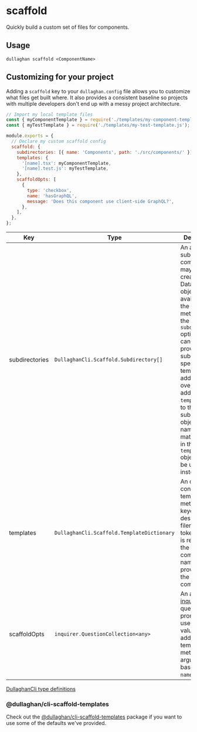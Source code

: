 # scaffold

Quickly build a custom set of files for components.

## Usage

```
dullaghan scaffold <ComponentName>
```

## Customizing for your project

Adding a `scaffold` key to your `dullaghan.config` file allows you to customize what files get built where. It also provides a consistent baseline so projects with multiple developers don't end up with a messy project architecture.

```js
// Import my local template files
const { myComponentTemplate } = require('./templates/my-component-template.js');
const { myTestTemplate } = require('./templates/my-test-template.js');

module.exports = {
  // Declare my custom scaffold config
  scaffold: {
    subdirectories: [{ name: 'Components', path: './src/components/' }],
    templates: {
      '[name].tsx': myComponentTemplate,
      '[name].test.js': myTestTemplate,
    },
    scaffoldOpts: [
      {
        type: 'checkbox',
        name: 'hasGraphQL',
        message: 'Does this component use client-side GraphQL?',
      },
    ],
  },
};
```

| Key            | Type                                       | Description                                                                                                                                                                                                                                                                                                                                                                           |
| -------------- | ------------------------------------------ | ------------------------------------------------------------------------------------------------------------------------------------------------------------------------------------------------------------------------------------------------------------------------------------------------------------------------------------------------------------------------------------- |
| subdirectories | `DullaghanCli.Scaffold.Subdirectory[]`     | An array of subdirectories components may be created in. Data in these objects will be available in the template methods via the `subdirectory` option. You can also provide subdirectory specific template additions and overrides by adding a `templates` key to the specific subdirectory object. If a name matches one in the global `templates` object, it will be used instead. |
| templates      | `DullaghanCli.Scaffold.TemplateDictionary` | An object containing template methods keyed by desired filename. The token `[name]` is replaced by the component name provided to the scaffold command.                                                                                                                                                                                                                               |
| scaffoldOpts   | `inquirer.QuestionCollection<any>`         | An array of [inquirer](https://www.npmjs.com/package/inquirer) questions to prompt the user with. The values will be added to the template method arguments based on their `name` value.                                                                                                                                                                                              |

[DullaghanCli type definitions](https://github.com/horizontalintegration/hztl-dullaghan/blob/main/packages/%40dullaghan/cli-shared-utils/src/dullaghan-cli.ts)

### @dullaghan/cli-scaffold-templates

Check out the [@dullaghan/cli-scaffold-templates](https://www.npmjs.com/package/@dullaghan/cli-scaffold-templates) package if you want to use some of the defaults we've provided.
